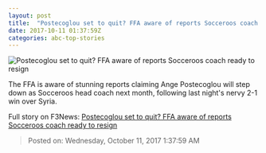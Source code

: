 ```yaml
---
layout: post
title:  "Postecoglou set to quit? FFA aware of reports Socceroos coach ready to resign"
date: 2017-10-11 01:37:59Z
categories: abc-top-stories
---
```


![Postecoglou set to quit? FFA aware of reports Socceroos coach ready to resign](http://www.abc.net.au/news/image/8876614-1x1-700x700.jpg)

The FFA is aware of stunning reports claiming Ange Postecoglou will step down as Socceroos head coach next month, following last night's nervy 2-1 win over Syria.


Full story on F3News: [Postecoglou set to quit? FFA aware of reports Socceroos coach ready to resign](http://www.f3nws.com/n/HZvc4)

> Posted on: Wednesday, October 11, 2017 1:37:59 AM

